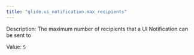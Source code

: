 ```yaml
---
title: "glide.ui_notification.max_recipients"
---
```


Description: The maximum number of recipients that a UI Notification can be sent to

Value: `5`